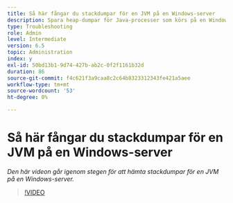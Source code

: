 ```yaml
---
title: Så här fångar du stackdumpar för en JVM på en Windows-server
description: Spara heap-dumpar för Java-processer som körs på en Windows-server
type: Troubleshooting
role: Admin
level: Intermediate
version: 6.5
topic: Administration
index: y
exl-id: 50bd13b1-9d74-427b-ab2c-0f2f1161b32d
duration: 86
source-git-commit: f4c621f3a9caa8c2c64b8323312343fe421a5aee
workflow-type: tm+mt
source-wordcount: '53'
ht-degree: 0%

---
```


# Så här fångar du stackdumpar för en JVM på en Windows-server

*Den här videon går igenom stegen för att hämta stackdumpar för en JVM på en Windows-server.*

>[!VIDEO](https://video.tv.adobe.com/v/335490?quality=12&learn=on)
